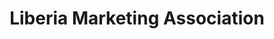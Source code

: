 ---
title: "Liberia Marketing Association"
url: /monrovia/liberia-marketing-association/
shop: general
---